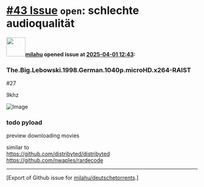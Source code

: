 # [\#43 Issue](https://github.com/milahu/deutschetorrents/issues/43) `open`: schlechte audioqualität

#### <img src="https://avatars.githubusercontent.com/u/12958815?v=4" width="50">[milahu](https://github.com/milahu) opened issue at [2025-04-01 12:43](https://github.com/milahu/deutschetorrents/issues/43):

### The.Big.Lebowski.1998.German.1040p.microHD.x264-RAIST

\#27

9khz

![Image](https://github.com/user-attachments/assets/cb3560ef-beac-40bc-b7cb-488f4fa87735)

### todo pyload

preview downloading movies

similar to  
<https://github.com/distribyted/distribyted>  
<https://github.com/nwaples/rardecode>

------------------------------------------------------------------------

\[Export of Github issue for
[milahu/deutschetorrents](https://github.com/milahu/deutschetorrents).\]
